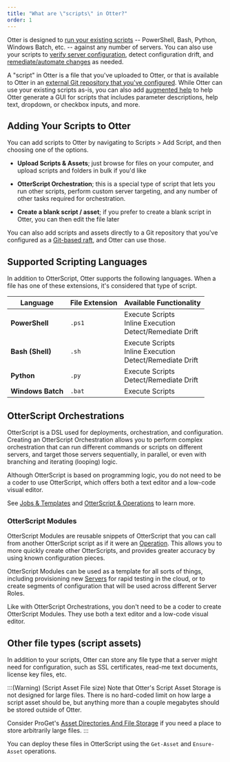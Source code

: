 ```yaml
---
title: "What are \"scripts\" in Otter?"
order: 1
---
```


Otter is designed to [run your existing scripts](/docs/otter/orchestration-server-automation/otter-jobs-templates) -- PowerShell, Bash, Python, Windows Batch, etc. -- against any number of servers. You can also use your scripts to [verify server configuration](/docs/otter/collecting-verifying-configuration/otter-compliance-as-code-with-powershell-psverify), detect configuration drift, and [remediate/automate changes](/docs/otter/drift-remediation-configuration-as-code/otter-remediating-drift-with-powershell-psensure) as needed.

A "script" in Otter is a file that you've uploaded to Otter, or that is available to Otter in an [external Git repository that you've configured](/docs/otter/scripting-in-otter/otter-rafts-and-git-storage). While Otter can use your existing scripts as-is, you can also add [augmented help](/docs/otter/scripting-in-otter/otter-scripting-augmented-help) to help Otter generate a GUI for scripts that includes parameter descriptions, help text, dropdown, or checkbox inputs, and more.

## Adding Your Scripts to Otter
You can add scripts to Otter by navigating to Scripts > Add Script, and then choosing one of the options.

* **Upload Scripts & Assets**; just browse for files on your computer, and upload scripts and folders in bulk if you'd like

* **OtterScript Orchestration**; this is a special type of script that lets you run  other scripts, perform custom server targeting, and any number of other tasks required for orchestration.
* **Create a blank script / asset**; if you prefer to create a blank script in Otter, you can then edit the file later

You can also add scripts and assets directly to a Git repository that you've configured as a [Git-based raft](/docs/otter/scripting-in-otter/otter-rafts-and-git-storage), and Otter can use those.

## Supported Scripting Languages
In addition to OtterScript, Otter supports the following languages. When a file has one of these extensions, it's considered that type of script.

| Language | File Extension | Available Functionality |
| --- | --- | --- |
| **PowerShell** | `.ps1` | Execute Scripts<br/>Inline Execution<br/>Detect/Remediate Drift<br /> |
| **Bash (Shell)** | `.sh` | Execute Scripts<br/>Inline Execution<br/>Detect/Remediate Drift<br /> |
| **Python** | `.py` | Execute Scripts<br/>Detect/Remediate Drift<br /> |
| **Windows Batch** | `.bat` | Execute Scripts |

## OtterScript Orchestrations
OtterScript is a DSL used for deployments, orchestration, and configuration. Creating an OtterScript Orchestration allows you to perform complex orchestration that can run different commands or scripts on different servers, and target those servers sequentially, in parallel, or even with branching and iterating (looping) logic.

Although OtterScript is based on programming logic, you do not need to be a coder to use OtterScript, which offers both a text editor and a low-code visual editor.

See [Jobs & Templates](/docs/otter/orchestration-server-automation/otter-jobs-templates) and [OtterScript & Operations](/docs/otter/scripting-in-otter/otter-otterscript-and-operations) to learn more.

### OtterScript Modules

OtterScript Modules are reusable snippets of OtterScript that you can call from another OtterScript script as if it were an [Operation](/docs/otter/scripting-in-otter/otter-otterscript-and-operations). This allows you to more quickly create other OtterScripts, and provides greater accuracy by using known configuration pieces.

OtterScript Modules can be used as a template for all sorts of things, including provisioning new [Servers](/docs/otter/connecting-to-your-servers-with-otter/otter-servers-in-otter) for rapid testing in the cloud, or to create segments of configuration  that will be used across different Server Roles.

Like with OtterScript Orchestrations, you don't need to be a coder to create OtterScript Modules. They use both a text editor and a low-code visual editor.

## Other file types (script assets)
In addition to your scripts, Otter can store any file type that a server might need for configuration, such as SSL certificates, read-me text documents, license key files, etc. 

:::(Warning) (Script Asset File size)
Note that Otter's Script Asset Storage is not designed for large files. There is no hard-coded limit on how large a script asset should be, but anything more than a couple megabytes should be stored outside of Otter. 

Consider ProGet's [Asset Directories And File Storage](/docs/proget/asset-directories-file-storage/what-is-an-asset-directory) if you need a place to store arbitrarily large files.
:::

You can deploy these files in OtterScript using the `Get-Asset` and `Ensure-Asset` operations.
